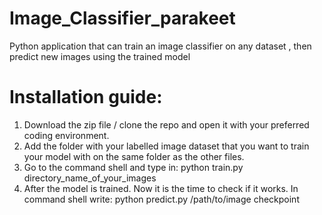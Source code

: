 # Image_Classifier_parakeet
Python application that can train an image classifier on any dataset , then predict new images using the trained model 

# Installation guide:
1. Download the zip file / clone the repo and open it with your preferred coding environment.
2. Add the folder with your labelled image dataset that you want to train your model with on the same folder as the other files.
3. Go to the command shell and type in:   python train.py directory_name_of_your_images
4. After the model is trained. Now it is the time to check if it works. In command shell write:   python predict.py /path/to/image checkpoint

